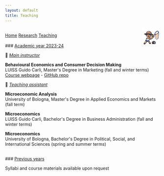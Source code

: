 ```yaml
---
layout: default
title: Teaching
---
```


<head>
<script src="https://kit.fontawesome.com/a929e86cfd.js" crossorigin="anonymous"></script>
</head>

<p><img align="right" src="/assets/img/Spr_GS_Bug_Catcher.png"></p>
<br>
<div class="topnav">
  <a href="./">Home</a>
  <a href="./research">Research</a>
  <a class="active" href="./teaching">Teaching</a>
</div>

<!-- [Home](./) -->

<br>
### <u>Academic year 2023-24</u>

📝 <u><i>Main instructor</i></u>    

**Behavioural Economics and Consumer Decision Making**  
LUISS Guido Carli, Master's Degree in Marketing (fall and winter terms)  
[<i class="fa fa-external-link fa-sm" aria-hidden="true"></i> Course webpage](https://learn.luiss.it/course/view.php?id=20421) - [<i class="fa fa-folder-o" aria-hidden="true"></i> GitHub repo](https://github.com/ncampigotto/BECDM_LUISS_2023)  

📝 <u><i>Teaching assistant</i></u>

**Microeconomic Analysis**    
University of Bologna, Master's Degree in Applied Economics and Markets (fall term)   
<!-- [<i class="fa fa-external-link fa-sm" aria-hidden="true"></i> Course webpage](https://learn.luiss.it/course/view.php?id=20421) -->

**Microeconomics**  
LUISS Guido Carli, Bachelor's Degree in Business Administration (fall and winter terms)  
<!-- [<i class="fa fa-external-link fa-sm" aria-hidden="true"></i> Course webpage](https://learn.luiss.it/course/view.php?id=20421) -->

**Microeconomics**  
University of Bologna, Bachelor's Degree in Political, Social, and International Sciences (spring and summer terms)    
<!-- [<i class="fa fa-external-link fa-sm" aria-hidden="true"></i> Course webpage](https://learn.luiss.it/course/view.php?id=20421) -->

<br>
### <u>Previous years</u>

Syllabi and course materials available upon request